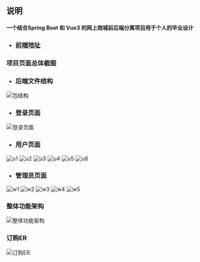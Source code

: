 ## **说明**
#### 一个结合Spring Boot 和 Vue3 的网上商城前后端分离项目用于个人的毕业设计
* ### [前端地址](https://github.com/Misakiop/CandyShopWeb)

### 项目页面总体截图
* ### 后端文件结构
![包结构](/img/Abag.png)

* ### 登录页面
![登录页面](/img/web/login.png)

* ### 用户页面
![u1](/img/web/user1.png)
![u2](/img/web/user2.png)
![u3](/img/web/user3.png)
![u4](/img/web/user4.png)
![u5](/img/web/user5.png)
![u6](/img/web/user6.png)

* ### 管理员页面
![w1](/img/web/web1.png)
![w2](/img/web/web2.png)
![w3](/img/web/web3.png)
![w4](/img/web/web4.png)
![w5](/img/web/web5.png)



### **整体功能架构**
![整体功能架构](/img/architecture.png)

### **订购ER**
![订购ER](/img/order.png)